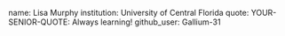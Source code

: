 name: Lisa Murphy
institution: University of Central Florida
quote: YOUR-SENIOR-QUOTE: Always learning!
github_user: Gallium-31